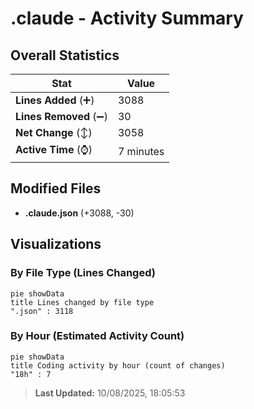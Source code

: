 # .claude - Activity Summary 

## Overall Statistics

| Stat                   | Value                                                             |
| ---------------------- | ----------------------------------------------------------------- |
| **Lines Added** (➕)   | 3088                                          |
| **Lines Removed** (➖) | 30                                        |
| **Net Change** (↕)    | 3058                |
| **Active Time** (⌚)   | 7 minutes |


## Modified Files
- **.claude.json** (+3088, -30)

## Visualizations

### By File Type (Lines Changed)

```mermaid
pie showData
title Lines changed by file type
".json" : 3118
```

### By Hour (Estimated Activity Count)

```mermaid
pie showData
title Coding activity by hour (count of changes)
"18h" : 7
```


> **Last Updated:** 10/08/2025, 18:05:53